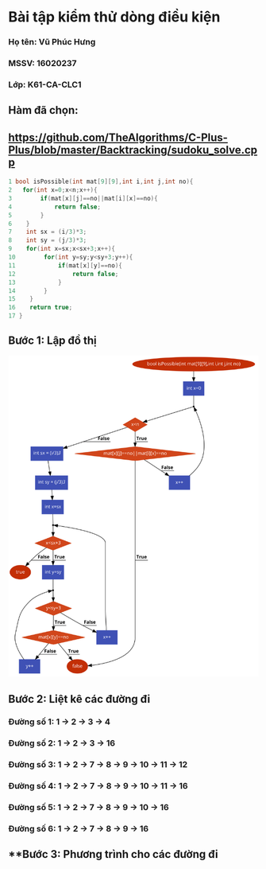 # Bài tập kiểm thử dòng điều kiện

### Họ tên: Vũ Phúc Hưng 
### MSSV: 16020237
### Lớp: K61-CA-CLC1


## **Hàm đã chọn**:
## https://github.com/TheAlgorithms/C-Plus-Plus/blob/master/Backtracking/sudoku_solve.cpp

```c++
1 bool isPossible(int mat[9][9],int i,int j,int no){
2   for(int x=0;x<n;x++){
3        if(mat[x][j]==no||mat[i][x]==no){
4            return false;
5        }
6    }
7    int sx = (i/3)*3;
8    int sy = (j/3)*3;
9    for(int x=sx;x<sx+3;x++){
10        for(int y=sy;y<sy+3;y++){
11            if(mat[x][y]==no){
12                return false;
13            }
14        }
15    }
16    return true;
17 }
```

## **Bước 1: Lập đồ thị**

![](isPossible.png)

## **Bước 2: Liệt kê các đường đi**

### **Đường số 1**: 1 &rarr; 2 &rarr; 3 &rarr; 4
### **Đường số 2**: 1 &rarr; 2 &rarr; 3 &rarr; 16
### **Đường số 3**: 1 &rarr; 2 &rarr; 7 &rarr; 8 &rarr; 9 &rarr; 10 &rarr; 11 &rarr; 12 
### **Đường số 4**: 1 &rarr; 2 &rarr; 7 &rarr; 8 &rarr; 9 &rarr; 10 &rarr; 11 &rarr; 16
### **Đường số 5**: 1 &rarr; 2 &rarr; 7 &rarr; 8 &rarr; 9 &rarr; 10 &rarr; 16
### **Đường số 6**: 1 &rarr; 2 &rarr; 7 &rarr; 8 &rarr; 9 &rarr; 16

## **Bước 3: Phương trình cho các đường đi 

